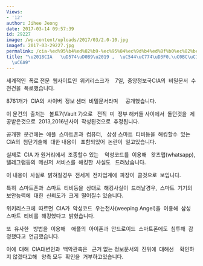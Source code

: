 ```yaml
---
Views:
- '12'
author: Jihee Jeong
date: 2017-03-14 09:57:39
id: 29227
image: /wp-content/uploads/2017/03/2.0-10.jpg
imagef: 2017-03-29227.jpg
permalink: /cia-%ed%95%b4%ed%82%b9-%ec%95%84%ec%9d%b4%ed%8f%b0%ec%82%bc%ec%84%b1-tv-%ec%9d%b4%ec%9a%a9/
title: "\u2018CIA   \uD574\uD0B9\u2019 ,  \uC544\uC774\uD3F0,\uC0BC\uC131  TV  \uC774\
  \uC6A9"
---
```


세계적인  폭로 전문  웹사이트인  위키리스크가    7일,  중앙정보국CIA의  비밀문서  수천건을  폭로했습니다.

8761개가  CIA의  사이버  정보 센터  비밀문서라며     공개했습니다.

이 문건의  출처는   볼트7(Vault 7)으로   전직  미  정부 해커들 사이에서  돌던것을  제공받은것으로  2013,2016년사이  작성된것으로  추정됩니다.

공개한  문건에는  애플  스마트폰과  컴퓨터,   삼성 스마트  티비등을  해킹할수  있는    CIA의  첨단기술에  대한 내용이   포함되있어  논란이  일고있습니다.

실제로  CIA 가 원거리에서  조종할수 있는    악성코드를  이용해   왓츠앱(whatsapp), 텔레그램등의  메신저  서비스를  해킹한  사실도   드러났습니다.

이 내용이  사실로  밝혀질경우  전세계  전자업계에  파장이  클것으로  보입니다.

특히  스마트폰과  스마트  티비등을  상대로  해킹사실이  드러날경우,  스마트  기기의  보안능력에  대한  신뢰도가  크게  떨어질수 있습니다.

위키리스크에  따르면  CIA가  악성코드  우는천사(weeping Angel)을  이용해  삼성  스마트  티비를  해킹했다고  밝혔습니다.

또  유사한   방법을  이용해    애플의  아이폰과  안드로이드  스마트폰에도  침투해  감청했다고  언급했습니다.

이에  대해  CIA대변인과  백악관측은   근거 없는 정보문서의  진위에  대해선    확인하지 않겠다고해   양측 모두  확인을  거부하고있습니다.